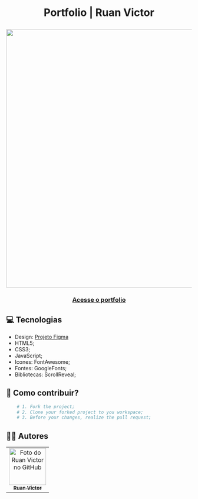 <h1 align="center">Portfolio | Ruan Victor</p>
<img align="center" src="imgs/readme/portfolio.gif" width="700px">
<h3 align="center"><a href="https://ruanvcg.github.io/Portfolio">Acesse o portfolio</a></h3>

## 💻 Tecnologias

- Design: [Projeto Figma](https://www.figma.com/file/nXCibRBFWR8COvMyhpkgrn/PortFolio?type=design&node-id=0%3A1&t=Kd1b7Ahvfib1OPYm-1)
- HTML5;
- CSS3;
- JavaScript;
- Icones: FontAwesome;
- Fontes: GoogleFonts;
- Bibliotecas: ScrollReveal;

## 🤝 Como contribuir?

```bash
    # 1. Fork the project;
    # 2. Clone your forked project to you workspace;
    # 3. Before your changes, realize the pull request;
```

## 👨‍💻 Autores
<table>
  <tr>
    <td align="center">
      <a href="https://github.com/ruanvcg">
        <img src="https://avatars.githubusercontent.com/u/62728646?v=4" width="100px;" alt="Foto do Ruan Victor no GitHub"/><br>
        <sub>
          <b>Ruan Victor</b>
        </sub>
      </a>
    </td>
  </tr>
</table>
